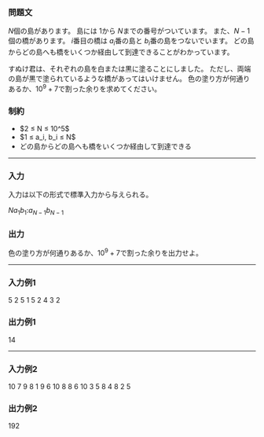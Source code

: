 
<div>

<section>

### **問題文**
$N$個の島があります。
島には $1$から $N$までの番号がついています。
また、$N-1$個の橋があります。
$i$番目の橋は $a_i$番の島と $b_i$番の島をつないでいます。
どの島からどの島へも橋をいくつか経由して到達できることがわかっています。




すぬけ君は、それぞれの島を白または黒に塗ることにしました。
ただし、両端の島が黒で塗られているような橋があってはいけません。
色の塗り方が何通りあるか、$10^9+7$で割った余りを求めてください。

</section>

<section>

### **制約**

<ul>

<li>
$2 ≤ N ≤ 10^5$
</li>

<li>
$1 ≤ a_i, b_i ≤ N$
</li>

<li>
どの島からどの島へも橋をいくつか経由して到達できる
</li>

</ul>

</section>

---

<div>

<section>

### **入力**

<p>
入力は以下の形式で標準入力から与えられる。
</p>

<div>

$N$$a_1$$b_1$$:$$a_{N-1}$$b_{N-1}$
</div>

</section>

<section>

### **出力**
色の塗り方が何通りあるか、$10^9+7$で割った余りを出力せよ。
<p>

</p>

</section>

</div>

---

<section>

### **入力例1**

<div>

5
2 5
1 5
2 4
3 2

</div>

</section>

<section>

### **出力例1**

<div>

14

</div>

</section>

---

<section>

### **入力例2**

<div>

10
7 9
8 1
9 6
10 8
8 6
10 3
5 8
4 8
2 5

</div>

</section>

<section>

### **出力例2**

<div>

192

</div>

</section>

</div>
